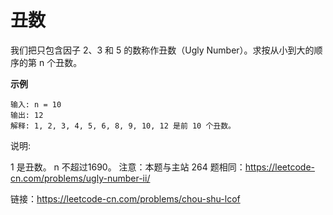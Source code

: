 #  丑数
我们把只包含因子 2、3 和 5 的数称作丑数（Ugly Number）。求按从小到大的顺序的第 n 个丑数。

**示例**
```
输入: n = 10
输出: 12
解释: 1, 2, 3, 4, 5, 6, 8, 9, 10, 12 是前 10 个丑数。
```
说明:  

1 是丑数。
n 不超过1690。
注意：本题与主站 264 题相同：https://leetcode-cn.com/problems/ugly-number-ii/


链接：https://leetcode-cn.com/problems/chou-shu-lcof
